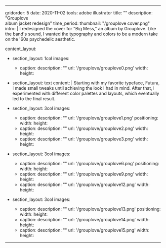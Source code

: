 ---

gridorder: 5
date: 2020-11-02
tools: adobe illustrator
title: ""
description: "Grouplove<br>album jacket redesign"
time_period:
thumbnail: "/grouplove cover.png"
intro: |
 I redesigned the cover for "Big Mess," an album by Grouplove. Like the band's sound, I wanted the typography and colors to be a modern take on the '60s psychedelic aesthetic.

content_layout:
  
  - section_layout: 1col
    images:
      - caption:
        description: ""
        url: '/grouplove/grouplove0.png'
        width:
        height:

  - section_layout: text
    content: |
      Starting with my favorite typeface, Futura, I made small tweaks until achieving the look I had in mind. After that, I experimented with different color palettes and layouts, which eventually led to the final result.

  - section_layout: 3col
    images:
      - caption:
        description: ""
        url: '/grouplove/grouplove1.png'
        positioning: 
        width:
        height:
      - caption:
        description: ""
        url: '/grouplove/grouplove2.png'
        width:
        height:
      - caption:
        description: ""
        url: '/grouplove/grouplove3.png'
        width:
        height:
 
  - section_layout: 3col
    images:
      - caption:
        description: ""
        url: '/grouplove/grouplove6.png'
        positioning: 
        width:
        height:
      - caption:
        description: ""
        url: '/grouplove/grouplove9.png'
        width:
        height:
      - caption:
        description: ""
        url: '/grouplove/grouplove12.png'
        width:
        height:

  - section_layout: 3col
    images:
      - caption:
        description: ""
        url: '/grouplove/grouplove13.png'
        positioning: 
        width:
        height:
      - caption:
        description: ""
        url: '/grouplove/grouplove14.png'
        width:
        height:
      - caption:
        description: ""
        url: '/grouplove/grouplove15.png'
        width:
        height:
---